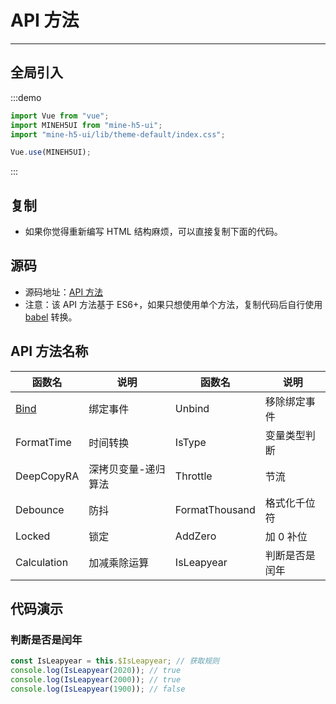 [Bind]:https://github.com/biaov/MINE-H5-UI/blob/master/packages/MeAPI/event.js

# API 方法

----

## 全局引入

:::demo

```JavaScript
import Vue from "vue";
import MINEH5UI from "mine-h5-ui";
import "mine-h5-ui/lib/theme-default/index.css";

Vue.use(MINEH5UI);
```

:::

## 复制

* 如果你觉得重新编写 HTML 结构麻烦，可以直接复制下面的代码。

## 源码

* 源码地址：[API 方法](https://github.com/biaov/MINE-H5-UI/blob/master/packages/MeAPI/function.js)
* 注意：该 API 方法基于 ES6+，如果只想使用单个方法，复制代码后自行使用 [babel](https://www.babeljs.cn/) 转换。

## API 方法名称

| 函数名      | 说明                | 函数名         | 说明           |
|-------------|---------------------|----------------|----------------|
| [Bind]      | 绑定事件            | Unbind         | 移除绑定事件   |
| FormatTime  | 时间转换            | IsType         | 变量类型判断   |
| DeepCopyRA  | 深拷贝变量-递归算法 | Throttle       | 节流           |
| Debounce    | 防抖                | FormatThousand | 格式化千位符   |
| Locked      | 锁定                | AddZero        | 加 0 补位      |
| Calculation | 加减乘除运算        | IsLeapyear     | 判断是否是闰年 |

## 代码演示

### 判断是否是闰年

```JavaScript
const IsLeapyear = this.$IsLeapyear; // 获取规则
console.log(IsLeapyear(2020)); // true
console.log(IsLeapyear(2000)); // true
console.log(IsLeapyear(1900)); // false
```
